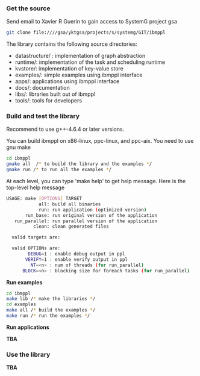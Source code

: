 
### Get the source

Send email to Xavier R Guerin to gain access to SystemG project gsa

```bash
git clone file:////gsa/yktgsa/projects/s/systemg/GIT/ibmppl
```
The library contains the following source directories:
- datastructure/ : implementation of graph abstraction
- runtime/: implementation of the task and scheduling runtime
- kvstore/: implementation of key-value store
- examples/: simple examples using ibmppl interface
- apps/: applications using ibmppl interface
- docs/: documentation
- libs/: libraries built out of ibmppl
- tools/: tools for developers

### Build and test the library

Recommend to use g++-4.6.4 or later versions.

You can build ibmppl on x86-linux, ppc-linux, and ppc-aix. You need to use gnu make

```bash
cd ibmppl
gmake all  /* to build the library and the examples */
gmake run /* to run all the examples */
```

At each level, you can type 'make help' to get help message. Here is the top-level help message

```bash
USAGE: make [OPTIONS] TARGET
            all: build all binaries
            run: run application (optimized version)
       run_base: run original version of the application
   run_parallel: run parallel version of the application
          clean: clean generated files

  valid targets are:

  valid OPTIONs are:
        DEBUG=1 : enable debug output in ppl
       VERIFY=1 : enable verify output in ppl
         NT=<n> : num of threads (for run_parallel)
      BLOCK=<n> : blocking size for foreach tasks (for run_parallel)
```

<b> Run examples </b>

```bash
cd ibmppl
make lib /* make the libraries */
cd examples
make all /* build the examples */
make run /* run the examples */
```

<b> Run applications</b>

<b>TBA </b>

### Use the library

<b> TBA </b>
